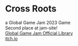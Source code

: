 # Cross Roots
a Global Game Jam 2023 Game\
Second place at jam-site!\
[Global Game Jam Official Library](https://globalgamejam.org/2023/games/cross-roots-8)\
[itch.io](https://dactarium.itch.io/cross-roots)
